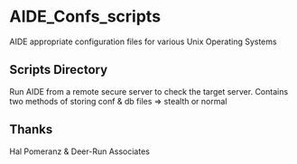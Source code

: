 # AIDE_Confs_scripts
AIDE appropriate configuration files for various Unix Operating Systems

## Scripts Directory
Run AIDE from a remote secure server to check the target server.
Contains two methods of storing conf & db files => stealth or normal

## Thanks 
Hal Pomeranz & Deer-Run Associates
